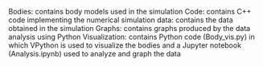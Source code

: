 Bodies: contains body models used in the simulation
Code: contains C++ code implementing the numerical simulation
data: contains the data obtained in the simulation
Graphs: contains graphs produced by the data analysis using Python
Visualization: contains Python code (Body_vis.py) in which VPython is used to visualize the bodies and a Jupyter notebook (Analysis.ipynb) used to analyze and graph the data

